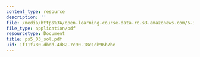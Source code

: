 ```yaml
---
content_type: resource
description: ''
file: /media/https%3A/open-learning-course-data-rc.s3.amazonaws.com/6-374-analysis-and-design-of-digital-integrated-circuits-fall-2003/1f11f780dbdd4d827c9018c1db96b7be_ps5_03_sol.pdf
file_type: application/pdf
resourcetype: Document
title: ps5_03_sol.pdf
uid: 1f11f780-dbdd-4d82-7c90-18c1db96b7be
---
```

